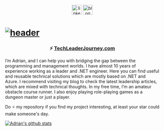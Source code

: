 <p align="center">
  <a href="https://www.linkedin.com/in/adrian-tarnowski-01378186/"><img src="https://cdn4.iconfinder.com/data/icons/social-media-2146/512/4_social-256.png" width="32" alt="linkedin"></a>
  <a href="https://techleaderjourney.com/"><img src="https://cdn3.iconfinder.com/data/icons/shopping-online-e-commerce-digital-marketing/32/Artboard_5-256.png" width="32" alt="blog"></a>
</p>

# [![header](https://techleaderjourney.com/wp-content/uploads/2020/11/Tech-leader-journey-big.png)](https://techleaderjourney.com/)

###  <p align="center">⚡ [TechLeaderJourney.com](https://techleaderjourney.com/)</p>

I’m Adrian, and I can help you with bridging the gap between the programming and management worlds. I have almost 10 years of experience working as a  leader and .NET engineer. Here you can find useful and reusable technical solutions which are mostly based on .NET and Azure. I recommend visiting my blog to check the latest leadership articles, which are mixed with technical thoughts. In my free time, I’m an amateur obstacle course runner. I also enjoy playing role-playing games as a dungeon master or just a player.

Do ⭐ my repository if you find my project interesting, at least your star could make someone's day.

[![Adrian's github stats](https://github-readme-stats.vercel.app/api?username=adrtarnowski&theme=great-gatsby&show_icons=true&count_private=true)](https://github.com/anuraghazra/github-readme-stats)
